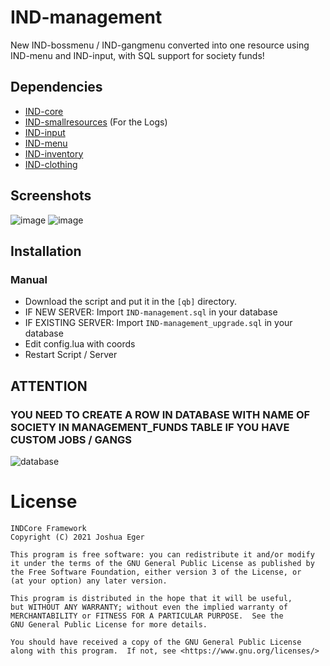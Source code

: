 # IND-management

New IND-bossmenu / IND-gangmenu converted into one resource using IND-menu and IND-input, with SQL support for society funds!

## Dependencies
- [IND-core](https://github.com/qbcore-framework/IND-core)
- [IND-smallresources](https://github.com/qbcore-framework/IND-smallresources) (For the Logs)
- [IND-input](https://github.com/qbcore-framework/IND-input)
- [IND-menu](https://github.com/qbcore-framework/IND-menu)
- [IND-inventory](https://github.com/qbcore-framework/IND-inventory)
- [IND-clothing](https://github.com/qbcore-framework/IND-clothing)

## Screenshots
![image](https://i.imgur.com/9yiQZDX.png)
![image](https://i.imgur.com/MRMWeqX.png)

## Installation
### Manual
- Download the script and put it in the `[qb]` directory.
- IF NEW SERVER: Import `IND-management.sql` in your database
- IF EXISTING SERVER: Import `IND-management_upgrade.sql` in your database
- Edit config.lua with coords
- Restart Script / Server

## ATTENTION
### YOU NEED TO CREATE A ROW IN DATABASE WITH NAME OF SOCIETY IN MANAGEMENT_FUNDS TABLE IF YOU HAVE CUSTOM JOBS / GANGS
![database](https://i.imgur.com/6cd3NLU.png)

# License

    INDCore Framework
    Copyright (C) 2021 Joshua Eger

    This program is free software: you can redistribute it and/or modify
    it under the terms of the GNU General Public License as published by
    the Free Software Foundation, either version 3 of the License, or
    (at your option) any later version.

    This program is distributed in the hope that it will be useful,
    but WITHOUT ANY WARRANTY; without even the implied warranty of
    MERCHANTABILITY or FITNESS FOR A PARTICULAR PURPOSE.  See the
    GNU General Public License for more details.

    You should have received a copy of the GNU General Public License
    along with this program.  If not, see <https://www.gnu.org/licenses/>
